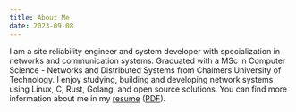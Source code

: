 ```yaml
---
title: About Me
date: 2023-09-08
---
```

I am a site reliability engineer and system developer with specialization in networks and communication systems.
Graduated with a MSc in Computer Science - Networks and Distributed Systems from Chalmers University of Technology.
I enjoy studying, building and developing network systems using Linux, C, Rust, Golang, and open source solutions.
You can find more information about me in my [resume](/resume/) ([PDF](https://drive.google.com/file/d/1HOWM9vcwScF6BEWcyVe9Dp5uQLK8VJUp/view?usp=sharing)).
